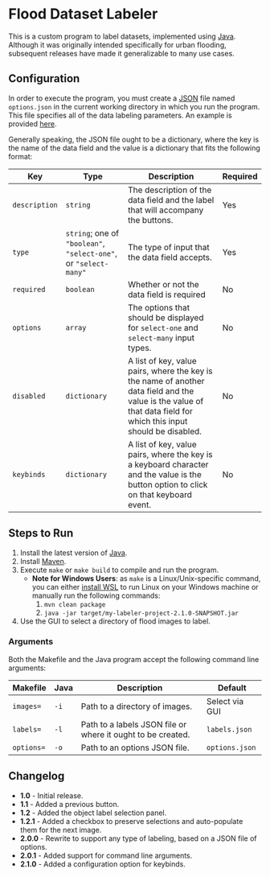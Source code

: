 # Flood Dataset Labeler

This is a custom program to label datasets, implemented using [Java](https://www.java.com/en/). Although it was originally intended specifically for urban flooding, subsequent releases have made it generalizable to many use cases.

## Configuration

In order to execute the program, you must create a [JSON](https://www.json.org/json-en.html) file named `options.json` in the current working directory in which you run the program. This file specifies all of the data labeling parameters. An example is provided [here](options.example.json).

Generally speaking, the JSON file ought to be a dictionary, where the key is the name of the data field and the value is a dictionary that fits the following format:

| Key | Type | Description | Required |
| ---- | ---- | ---- | ---- |
| `description` | `string` | The description of the data field and the label that will accompany the buttons. | Yes |
| `type` | `string`; one of `"boolean"`, `"select-one"`, or `"select-many"` | The type of input that the data field accepts. | Yes |
| `required` | `boolean` | Whether or not the data field is required | No |
| `options` | `array` | The options that should be displayed for `select-one` and `select-many` input types. | No |
| `disabled` | `dictionary` | A list of key, value pairs, where the key is the name of another data field and the value is the value of that data field for which this input should be disabled. | No |
| `keybinds` | `dictionary` | A list of key, value pairs, where the key is a keyboard character and the value is the button option to click on that keyboard event. | No |

## Steps to Run

1. Install the latest version of [Java](https://www.oracle.com/java/technologies/downloads/).
2. Install [Maven](https://maven.apache.org/install.html).
3. Execute `make` or `make build` to compile and run the program.
   * **Note for Windows Users**: as `make` is a Linux/Unix-specific command, you can either [install WSL](https://learn.microsoft.com/en-us/windows/wsl/install) to run Linux on your Windows machine or manually run the following commands:
       1. `mvn clean package`
       2. `java -jar target/my-labeler-project-2.1.0-SNAPSHOT.jar`
4. Use the GUI to select a directory of flood images to label.

### Arguments

Both the Makefile and the Java program accept the following command line arguments:

| Makefile | Java | Description | Default |
| ---- | ---- | ---- | ---- |
| `images=` | `-i` | Path to a directory of images. | Select via GUI |
| `labels=` | `-l` | Path to a labels JSON file or where it ought to be created. | `labels.json` |
| `options=` | `-o` | Path to an options JSON file. | `options.json` |

## Changelog

- **1.0** - Initial release.
- **1.1** - Added a previous button.
- **1.2** - Added the object label selection panel.
- **1.2.1** - Added a checkbox to preserve selections and auto-populate them for the next image.
- **2.0.0** - Rewrite to support any type of labeling, based on a JSON file of options.
- **2.0.1** - Added support for command line arguments.
- **2.1.0** - Added a configuration option for keybinds.